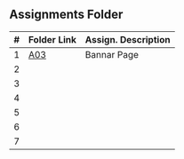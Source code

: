 ##  Assignments Folder

|   #   | Folder Link | Assign. Description |
| :---: | ------------| ------------------- |
|   1   | [A03]()  | Bannar Page |
|   2   | []()  |
|   3   | []()  |
|   4   | []()  |
|   5   | []()  |
|   6   | []()  |                
|   7   | []()  |